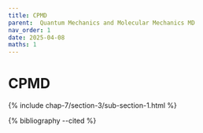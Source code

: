 ```yaml
---
title: CPMD
parent:  Quantum Mechanics and Molecular Mechanics MD
nav_order: 1
date: 2025-04-08
maths: 1
---
```


# CPMD

{% include chap-7/section-3/sub-section-1.html %}

{% bibliography --cited %}

